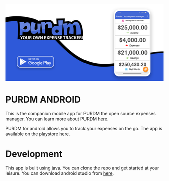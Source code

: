 ![screenshot](fg.png)

# PURDM ANDROID

This is the companion mobile app for PURDM the open source expenses manager.
You can learn more about PURDM [here](https://github.com/wyntonfranklin/wfexpenses).

PURDM for android allows you to track your expenses on the go.
The app is available on the playstore [here](https://play.google.com/store/apps/details?id=com.purdm.app&hl=en).

# Development

This app is built using java. You can clone the repo and get started at your leisure.
You can download android studio from [here](https://developer.android.com/studio).


